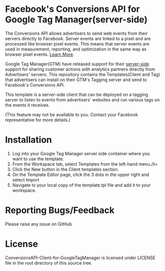 # Facebook's Conversions API for Google Tag Manager(server-side)

The Conversions API allows advertisers to send web events from their servers directly to Facebook. Server events are linked to a pixel and are processed like browser pixel events. This means that server events are used in measurement, reporting, and optimization in the same way as browser pixel events. [Learn More](https://developers.facebook.com/docs/marketing-api/conversions-api).

Google Tag Manager(GTM) have released support for their [server-side](https://developers.google.com/tag-manager/serverside/) support for sharing customer actions with analytics partners directly from Advertisers' servers. This repository contains the Templates(Client and Tag) that advertisers can install on their GTM's Tagging server and send to Facebook's Conversions API.

This template is a server-side client that can be deployed on a tagging server to listen to events from advertisers' websites and run various tags on the events it receives.

(This feature may not be available to you. Contact your Facebook representative for more details.)

# Installation

<ol>
<li>Log into your Google Tag Manager server side container where you want to use the template.</li>
<li>From the Workspace tab, select Templates from the left-hand menu./li>
<li>Click the New button in the Client templates section.</li>
<li>On the Template Editor page, click the 3 dots in the upper right and select Import</li>
  <li>Navigate to your local copy of the template.tpl file and add it to your workspace.</li>
</ol>

# Reporting Bugs/Feedback
Please raise any issue on GitHub

# License
ConversionsAPI-Client-for-GoogleTagManager is licensed under LICENSE file in the root directory of this source tree.
